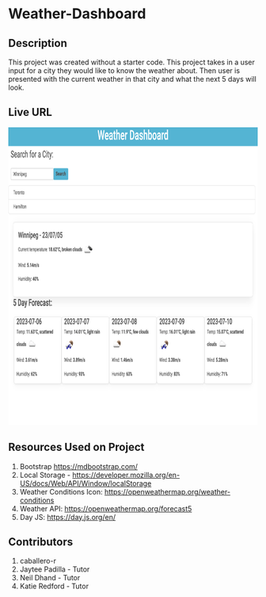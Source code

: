 # Weather-Dashboard

## Description
This project was created without a starter code. This project takes in a user input for a city they would like to know the weather about. Then user is presented with the current weather in that city and what the next 5 days will look. 

## Live URL

<img src="./assets/images/Webpage_preview.png" width=800 height=600 alt="">

## Resources Used on Project

1. Bootstrap https://mdbootstrap.com/
2. Local Storage - https://developer.mozilla.org/en-US/docs/Web/API/Window/localStorage
3. Weather Conditions Icon: https://openweathermap.org/weather-conditions
4. Weather API: https://openweathermap.org/forecast5
5. Day JS: https://day.js.org/en/

## Contributors
1. caballero-r
2. Jaytee Padilla - Tutor
3. Neil Dhand - Tutor
4. Katie Redford - Tutor
